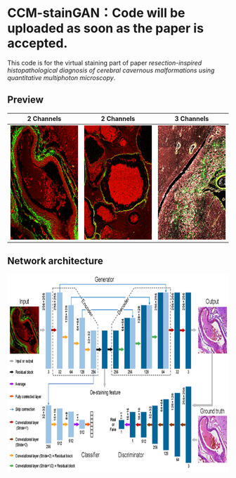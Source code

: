 # CCM-stainGAN：Code will be uploaded as soon as the paper is accepted.

This code is for the virtual staining part of paper _resection-inspired histopathological diagnosis of cerebral cavernous malformations using quantitative multiphoton microscopy_.


## Preview
|            2 Channels            |            2 Channels            |            3 Channels            |
| :------------------------------: | :------------------------------: | :------------------------------: |
|<img src="./figure/he-mpm.gif"  height=260 width=260>|<img src="./figure/he-mpm1.gif"  height=260 width=260>|<img src="./figure/ppb-mpm.gif"  height=260 width=260>|


## Network architecture
<img src="./figure/structure.png"  height=450 width=900>

